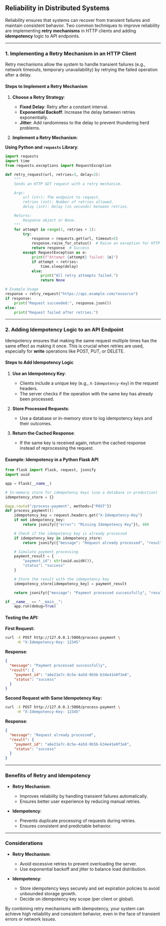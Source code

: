 ## **Reliability in Distributed Systems**

Reliability ensures that systems can recover from transient failures and maintain consistent behavior. Two common techniques to improve reliability are implementing **retry mechanisms** in HTTP clients and adding **idempotency** logic to API endpoints.

----------

### **1. Implementing a Retry Mechanism in an HTTP Client**

Retry mechanisms allow the system to handle transient failures (e.g., network timeouts, temporary unavailability) by retrying the failed operation after a delay.

#### **Steps to Implement a Retry Mechanism**

1.  **Choose a Retry Strategy**:
    
    -   **Fixed Delay**: Retry after a constant interval.
    -   **Exponential Backoff**: Increase the delay between retries exponentially.
    -   **Jitter**: Add randomness to the delay to prevent thundering herd problems.
2.  **Implement a Retry Mechanism**:
    

**Using Python and `requests` Library**:

```python
import requests
import time
from requests.exceptions import RequestException

def retry_request(url, retries=3, delay=2):
    """
    Sends an HTTP GET request with a retry mechanism.

    Args:
        url (str): The endpoint to request.
        retries (int): Number of retries allowed.
        delay (int): Delay (in seconds) between retries.

    Returns:
        Response object or None.
    """
    for attempt in range(1, retries + 1):
        try:
            response = requests.get(url, timeout=5)
            response.raise_for_status()  # Raise an exception for HTTP errors (4xx/5xx)
            return response  # Success
        except RequestException as e:
            print(f"Attempt {attempt} failed: {e}")
            if attempt < retries:
                time.sleep(delay)
            else:
                print("All retry attempts failed.")
                return None

# Example Usage
response = retry_request("https://api.example.com/resource")
if response:
    print("Request succeeded:", response.json())
else:
    print("Request failed after retries.")
 ```

----------

### **2. Adding Idempotency Logic to an API Endpoint**

Idempotency ensures that making the same request multiple times has the same effect as making it once. This is crucial when retries are used, especially for **write** operations like POST, PUT, or DELETE.

#### **Steps to Add Idempotency Logic**

1.  **Use an Idempotency Key**:
    
    -   Clients include a unique key (e.g., `X-Idempotency-Key`) in the request headers.
    -   The server checks if the operation with the same key has already been processed.
2.  **Store Processed Requests**:
    
    -   Use a database or in-memory store to log idempotency keys and their outcomes.
3.  **Return the Cached Response**:
    
    -   If the same key is received again, return the cached response instead of reprocessing the request.

#### **Example: Idempotency in a Python Flask API**

```python
from flask import Flask, request, jsonify
import uuid

app = Flask(__name__)

# In-memory store for idempotency keys (use a database in production)
idempotency_store = {}

@app.route("/process-payment", methods=["POST"])
def process_payment():
    idempotency_key = request.headers.get("X-Idempotency-Key")
    if not idempotency_key:
        return jsonify({"error": "Missing Idempotency Key"}), 400

    # Check if the idempotency key is already processed
    if idempotency_key in idempotency_store:
        return jsonify({"message": "Request already processed", "result": idempotency_store[idempotency_key]})

    # Simulate payment processing
    payment_result = {
        "payment_id": str(uuid.uuid4()),
        "status": "success"
    }

    # Store the result with the idempotency key
    idempotency_store[idempotency_key] = payment_result

    return jsonify({"message": "Payment processed successfully", "result": payment_result})

if __name__ == "__main__":
    app.run(debug=True) 
```

#### **Testing the API**:

**First Request:**

```bash
curl -X POST http://127.0.0.1:5000/process-payment \
     -H "X-Idempotency-Key: 12345"
```

**Response**:

```json
{
  "message": "Payment processed successfully",
  "result": {
    "payment_id": "a6e21e7c-8c5e-4a5d-9b5b-b34e41e0f3e8",
    "status": "success"
  }
}
```

**Second Request with Same Idempotency Key:**

```bash
curl -X POST http://127.0.0.1:5000/process-payment \
     -H "X-Idempotency-Key: 12345"
```

**Response**:

```json
{
  "message": "Request already processed",
  "result": {
    "payment_id": "a6e21e7c-8c5e-4a5d-9b5b-b34e41e0f3e8",
    "status": "success"
  }
}
```

----------

### **Benefits of Retry and Idempotency**

-   **Retry Mechanism**:
    
    -   Improves reliability by handling transient failures automatically.
    -   Ensures better user experience by reducing manual retries.
-   **Idempotency**:
    
    -   Prevents duplicate processing of requests during retries.
    -   Ensures consistent and predictable behavior.

----------

### **Considerations**

-   **Retry Mechanism**:
    
    -   Avoid excessive retries to prevent overloading the server.
    -   Use exponential backoff and jitter to balance load distribution.
-   **Idempotency**:
    
    -   Store idempotency keys securely and set expiration policies to avoid unbounded storage growth.
    -   Decide on idempotency key scope (per client or global).

By combining retry mechanisms with idempotency, your system can achieve high reliability and consistent behavior, even in the face of transient errors or network issues.